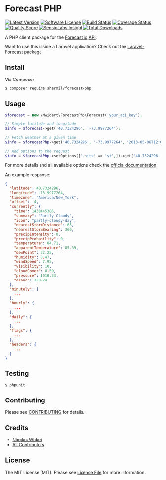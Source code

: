 # Forecast PHP

[![Latest Version](https://img.shields.io/github/release/nwidart/forecast-php.svg?style=flat-square)](https://github.com/nwidart/forecast-php/releases)
[![Software License](https://img.shields.io/badge/license-MIT-brightgreen.svg?style=flat-square)](LICENSE.md)
[![Build Status](https://img.shields.io/travis/nWidart/forecast-php/master.svg?style=flat-square)](https://travis-ci.org/nWidart/forecast-php)
[![Coverage Status](https://img.shields.io/scrutinizer/coverage/g/nWidart/forecast-php.svg?style=flat-square)](https://scrutinizer-ci.com/g/nWidart/forecast-php/code-structure)
[![Quality Score](https://img.shields.io/scrutinizer/g/nWidart/forecast-php.svg?style=flat-square)](https://scrutinizer-ci.com/g/nWidart/forecast-php)
[![SensioLabs Insight](https://img.shields.io/sensiolabs/i/072037a8-c4d0-4ef8-ad9d-7edcdaea4619.svg)](https://insight.sensiolabs.com/projects/072037a8-c4d0-4ef8-ad9d-7edcdaea4619)
[![Total Downloads](https://img.shields.io/packagist/dt/nwidart/forecast-php.svg?style=flat-square)](https://packagist.org/packages/nwidart/forecast-php)

A PHP client package for the [Forecast.io](https://forecast.io/) [API](https://developer.forecast.io/).

Want to use this inside a Laravel application? Check out the [Laravel-Forecast](https://github.com/nWidart/Laravel-forecast) package.

## Install

Via Composer

``` bash
$ composer require sharmil/forecast-php
```

## Usage

``` php
$forecast = new \Nwidart\ForecastPhp\Forecast('your_api_key');

// Simple latitude and longitude
$info = $forecast->get('40.7324296', '-73.9977264');

// Fetch weather at a given time
$info = $forecastPhp->get('40.7324296', '-73.9977264', '2013-05-06T12:00:00-0400');

// Add options to the request
$info = $forecastPhp->setOptions(['units' => 'si',])->get('40.7324296', '-73.9977264');

```

For more details and all available options check the [official documentation](https://developer.forecast.io/docs/v2).

An example response:

``` json
{
  "latitude": 40.7324296,
  "longitude": -73.9977264,
  "timezone": "America/New_York",
  "offset": -4,
  "currently": {
    "time": 1438445386,
    "summary": "Partly Cloudy",
    "icon": "partly-cloudy-day",
    "nearestStormDistance": 63,
    "nearestStormBearing": 360,
    "precipIntensity": 0,
    "precipProbability": 0,
    "temperature": 84.71,
    "apparentTemperature": 85.39,
    "dewPoint": 62.25,
    "humidity": 0.47,
    "windSpeed": 7.95,
    "visibility": 10,
    "cloudCover": 0.59,
    "pressure": 1010.33,
    "ozone": 323.24
  },
  "minutely": {
    ...
  },
  "hourly": {
    ...
  },
  "daily": {
    ...
  },
  "flags": {
    ...
  },
  "headers": {
    ...
  }
}
```

## Testing

``` bash
$ phpunit
```

## Contributing

Please see [CONTRIBUTING](CONTRIBUTING.md) for details.

## Credits

- [Nicolas Widart](https://github.com/nWidart)
- [All Contributors](../../contributors)

## License

The MIT License (MIT). Please see [License File](LICENSE.md) for more information.
